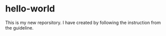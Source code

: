 # hello-world

This is my new reporsitory. I have created by following the instruction from the guideline.

